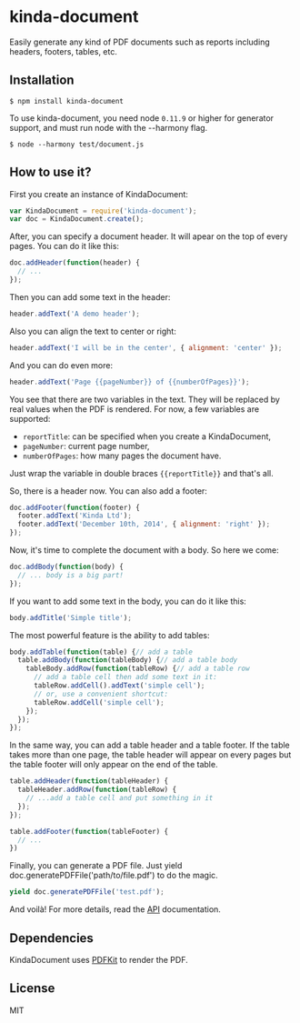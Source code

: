 # kinda-document

Easily generate any kind of PDF documents such as reports including headers, footers, tables, etc.

## Installation

```
$ npm install kinda-document
```

To use kinda-document, you need node `0.11.9` or higher for generator support, and must run node with the --harmony flag.

```
$ node --harmony test/document.js
```

## How to use it?

First you create an instance of KindaDocument:

```js
var KindaDocument = require('kinda-document');
var doc = KindaDocument.create();
```

After, you can specify a document header. It will apear on the top of every pages. You can do it like this:

```js
doc.addHeader(function(header) {
  // ...
});
```

Then you can add some text in the header:

```js
header.addText('A demo header');
```

Also you can align the text to center or right:

```js
header.addText('I will be in the center', { alignment: 'center' });
```

And you can do even more:

```js
header.addText('Page {{pageNumber}} of {{numberOfPages}}');
```

You see that there are two variables in the text. They will be replaced by real values when the PDF is rendered. For now, a few variables are supported:

  - `reportTitle`: can be specified when you create a KindaDocument,
  - `pageNumber`: current page number,
  - `numberOfPages`: how many pages the document have.

Just wrap the variable in double braces `{{reportTitle}}` and that's all.

So, there is a header now. You can also add a footer:

```js
doc.addFooter(function(footer) {
  footer.addText('Kinda Ltd');
  footer.addText('December 10th, 2014', { alignment: 'right' });
});
```

Now, it's time to complete the document with a body. So here we come:

```js
doc.addBody(function(body) {
  // ... body is a big part!
});
```

If you want to add some text in the body, you can do it like this:

```js
body.addTitle('Simple title');
```

The most powerful feature is the ability to add tables:

```js
body.addTable(function(table) {// add a table
  table.addBody(function(tableBody) {// add a table body
    tableBody.addRow(function(tableRow) {// add a table row
      // add a table cell then add some text in it:
      tableRow.addCell().addText('simple cell');
      // or, use a convenient shortcut:
      tableRow.addCell('simple cell');
    });
  });
});
```

In the same way, you can add a table header and a table footer. If the table takes more than one page, the table header will appear on every pages but the table footer will only appear on the end of the table.

```js
table.addHeader(function(tableHeader) {
  tableHeader.addRow(function(tableRow) {
    // ...add a table cell and put something in it
  });
});

table.addFooter(function(tableFooter) {
  // ...
})
```

Finally, you can generate a PDF file. Just yield doc.generatePDFFile('path/to/file.pdf') to do the magic.

```js
yield doc.generatePDFFile('test.pdf');
```

And voilà! For more details, read the [API](docs/index.md) documentation.

## Dependencies

KindaDocument uses [PDFKit](https://github.com/devongovett/pdfkit) to render the PDF.

## License

MIT
